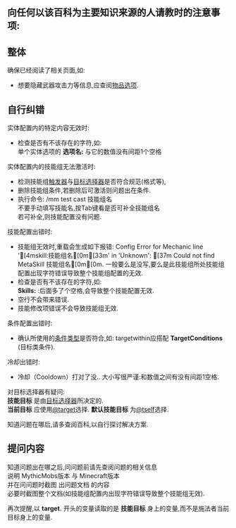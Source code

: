 向任何以该百科为主要知识来源的人请教时的注意事项:
--------------------------------------

整体
------

确保已经阅读了相关页面,如:
-  想要隐藏武器攻击力等信息,应查阅[物品选项](/物品/选项).

自行纠错
------

实体配置内的特定内容无效时:
-  检查是否有不该存在的字符,如:  
   单个实体选项的 **选项名:** 与它的数值没有间距1个空格

实体配置内的技能组无法激活时:
-  检测技能组[触发器](/技能/触发器)与[目标选择器](/技能/目标选择器)是否符合规范(格式等),
-  删除技能组条件,若删除后可激活则问题出在条件.
-  执行命令: /mm test cast 技能组名  
   不要手动填写技能名,按Tab键看是否可补全技能组名  
   若可补全,则技能配置没有问题.

技能配置出错时:
-  技能组无效时,重载会生成如下报错:
   Config Error for Mechanic line '[4mskill:技能组名[0m[33m' in 'Unknown': [37m
   Could not find MetaSkill 技能组名[0m[0m.
   一般要么是没写,要么是此技能组所处技能组配置出现字符错误导致整个技能组配置的无效.
-  检查是否有不该存在的字符,如:  
  **Skills:** :后面多了个空格,会导致整个技能配置无效.
-  空行不会带来错误.
-  技能修改项错误不会导致技能组无效.

条件配置出错时:
-  确认所使用的[条件类型](/技能/条件)是否符合,如:
   targetwithin应搭配 **TargetConditions** (目标类条件).

冷却出错时:
-  冷却（Cooldown）打对了没.. 大小写很严谨:和数值之间有没有间距1空格.

对目标选择器有疑问:  
 **技能目标** 是由[目标选择器](/技能/目标选择器)所决定的.  
 **当前目标** 应使用[@target](/技能/目标选择器)选择.
 **默认技能目标** 为[@tself](/技能/目标选择器)选择.

知道问题在哪后,请多查阅百科,以自行探讨解决方案.

提问内容
--------------

知道问题出在哪之后,问问题前请先查阅问题的相关信息  
说明 MythicMobs版本 与 Minecraft版本  
并在问问题时截图 出问题文档 的内容  
必要时截图整个文档(如技能组配置内出现字符错误导致整个技能组无效).

再次提醒,以 **target.** 开头的变量读取的是 **技能目标** 身上的变量,而不是施法者当前目标身上的变量.
